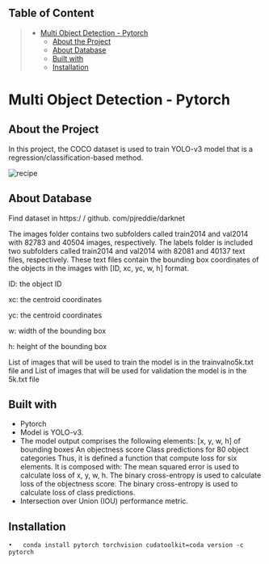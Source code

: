 
## Table of Content
> * [Multi Object Detection - Pytorch](#MultiObjectDetection-Pytorch)
>   * [About the Project](#AbouttheProject)
>   * [About Database](#AboutDatabases)
>   * [Built with](#Builtwith)
>   * [Installation](#Installation)

# Multi Object Detection - Pytorch
## About the Project

In this project, the COCO dataset is used to train YOLO-v3 model that is a regression/classification-based method.

![recipe](https://user-images.githubusercontent.com/75105778/153649787-46a34ba4-83b7-4a1f-9e9f-87babf9a3d95.jpg)


## About Database

Find dataset in https:/ / github. com/pjreddie/darknet 

The images folder contains two subfolders called train2014 and val2014 with
82783 and 40504 images, respectively.
The labels folder is included two subfolders called train2014 and val2014 with
82081 and 40137 text files, respectively. These text files contain the bounding box coordinates of the objects in the images with [ID, xc, yc, w, h] format.

ID: the object ID

xc: the centroid coordinates

yc: the centroid coordinates

w: width of the bounding box

h: height of the bounding box

List of images that will be used to train the model is in the trainvalno5k.txt file and List of images that will be used for validation the model is in the 5k.txt file

## Built with
* Pytorch
* Model is YOLO-v3.
* The model output comprises the following elements:
[x, y, w, h] of bounding boxes
An objectness score
Class predictions for 80 object categories 
Thus, it is defined a function that compute loss for six elements. It is composed with:
The mean squared error is used to calculate loss of x, y, w, h.
The binary cross-entropy is used to calculate loss of the objectness score.
The binary cross-entropy is used to calculate loss of class predictions.
* Intersection over Union (IOU) performance metric.

## Installation
    •	conda install pytorch torchvision cudatoolkit=coda version -c pytorch
